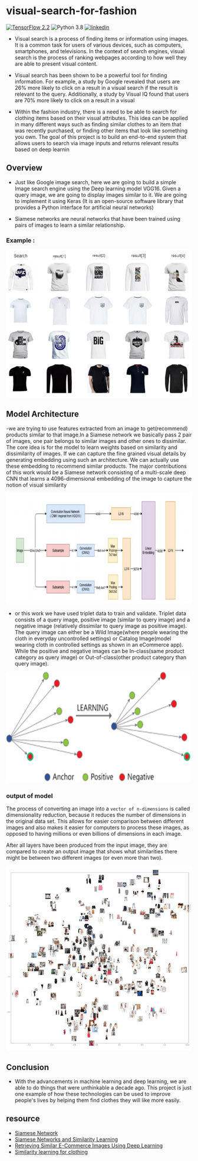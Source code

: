 # visual-search-for-fashion
[![TensorFlow 2.2](https://img.shields.io/badge/TensorFlow-2.2-FF6F00?logo=tensorflow)](https://github.com/tensorflow/tensorflow/releases/tag/v2.2.0)
![Python 3.8](https://img.shields.io/badge/Python-3.8-3776AB)
[![linkedin](https://img.shields.io/badge/linkedin-0A66C2?style=for-the-badge&logo=linkedin&logoColor=white)](https://www.linkedin.com/in/erfan-akbarnezhad-190089221/?lipi=urn%3Ali%3Apage%3Ad_flagship3_feed%3BiFWwjUy4QY%2BCTXM6P7%2FSBg%3D%3D)

- Visual search is a process of finding items or information using images. It is a common task for users of various devices, such as computers, smartphones, and televisions. In the context of search engines, visual search is the process of ranking webpages according to how well they are able to present visual content.

- Visual search has been shown to be a powerful tool for finding information. For example, a study by Google revealed that users are 26% more likely to click on a result in a visual search if the result is relevant to the query. Additionally, a study by Visual IQ found that users are 70% more likely to click on a result in a visual

- Within the fashion industry, there is a need to be able to search for clothing items based on their visual attributes. This idea can be applied in many different ways such as finding similar clothes to an item that was recently purchased, or finding other items that look like something you own. The goal of this project is to build an end-to-end system that allows users to search via image inputs and returns relevant results based on deep learnin

## Overview 

- Just like Google image search, here we are going to build a simple Image search engine using the Deep learning model VGG16. Given a query image, we are going to display images similar to it. We are going to implement it using Keras (It is an open-source software library that provides a Python interface for artificial neural networks)

- Siamese networks are neural networks that have been trained using pairs of images to learn a similar relationship.

### Example :

<img src="images/result2.png" width="800" height="400"/>



## Model Architecture

-we are trying to use features extracted from an image to get(recommend) products similar to that image.In a Siamese network we basically pass 2 pair of images, one pair belongs to similar images and other ones to dissimilar. The core idea is for the model to learn weights based on similarity and dissimilarity of images. If we can capture the fine grained visual details by generating embedding using such an architecture. We can actually use these embedding to recommend similar products. The major contributions of this work would be a Siamese network consisting of a multi-scale deep CNN that learns a 4096-dimensional embedding of the image to capture the notion of visual similarity

<img src="images/model4.png" width="800" height="300"/>


- or this work we have used triplet data to train and validate. Triplet data consists of a query image, positive image (similar to query image) and a negative image (relatively dissimilar to query image as positive image). The query image can either be a Wild Image(where people wearing the cloth in everyday uncontrolled settings) or Catalog Image(model wearing cloth in controlled settings as shown in an eCommerce app). While the positive and negative images can be In-class(same product category as query image) or Out-of-class(other product category than query image).

<img src="images/model3.png" width="500" height="300"/>

### output of model 

The process of converting an image into a `vector of n-dimensions` is called dimensionality reduction, because it reduces the number of dimensions in the original data set. This allows for easier comparison between different images and also makes it easier for computers to process these images, as opposed to having millions or even billions of dimensions in each image.

After all layers have been produced from the input image, they are compared to create an output image that shows what similarities there might be between two different images (or even more than two).

<img src="images/embedded.jpg" width="800" height="500"/>

## Conclusion

- With the advancements in machine learning and deep learning, we are able to do things that were unthinkable a decade ago. This project is just one example of how these technologies can be used to improve people's lives by helping them find clothes they will like more easily.

## resource

- [Siamese Network](https://www.youtube.com/watch?v=6jfw8MuKwpI&ab_channel=DeepLearningAI)
- [Siamese Networks and Similarity Learning](https://www.youtube.com/watch?v=BcF6FfZHDqA&ab_channel=DynamicVisionandLearningGroup)
- [Retrieving Similar E-Commerce Images Using Deep Learning](https://www.arxiv-vanity.com/papers/1901.03546/)
- [Similarity learning for clothing](https://towardsdatascience.com/similarity-learning-for-clothing-building-a-web-service-from-scratch-350216830e21)

